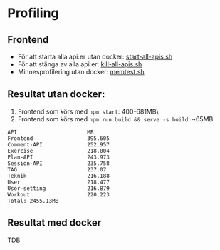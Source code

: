 # Profiling

## Frontend

* För att starta alla api:er utan docker: [start-all-apis.sh](/Grupper/Grupp6/profiling/start-all-apis.sh)
* För att stänga av alla api:er: [kill-all-apis.sh](/Grupper/Grupp6/profiling/kill-all-apis.sh)
* Minnesprofilering utan docker: [memtest.sh](/Grupper/Grupp6/profiling/memtest.sh)



## Resultat utan docker:

1. Frontend som körs med `npm start`: 400-681MB\
2. Frontend som körs med `npm run build && serve -s build`: ~65MB

```
API                      MB     
Frontend                 395.605
Comment-API              252.957
Exercise                 218.004
Plan-API                 243.973
Session-API              235.758
TAG                      237.07 
Teknik                   216.188
User                     218.477
User-setting             216.879
Workout                  220.223
Total: 2455.13MB
```


## Resultat med docker

TDB